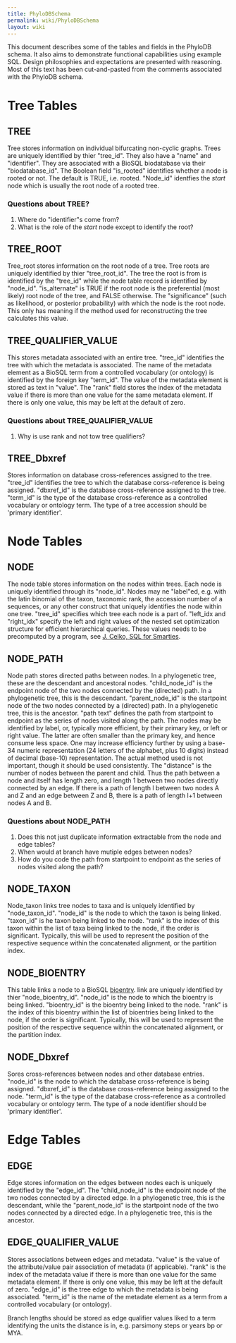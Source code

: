 ```yaml
---
title: PhyloDBSchema
permalink: wiki/PhyloDBSchema
layout: wiki
---
```


This document describes some of the tables and fields in the PhyloDB
schema. It also aims to demonstrate functional capabilities using
example SQL. Design philosophies and expectations are presented with
reasoning. Most of this text has been cut-and-pasted from the comments
associated with the PhyloDB schema.

Tree Tables
===========

TREE
----

Tree stores information on individual bifurcating non-cyclic graphs.
Trees are uniquely identified by thier "tree\_id". They also have a
"name" and "identifier". They are associated with a BioSQL biodatabase
via their "biodatabase\_id". The Boolean field "is\_rooted" identifies
whether a node is rooted or not. The default is TRUE, i.e. rooted.
"Node\_id" identfies the *start* node which is usually the root node of
a rooted tree.

### Questions about TREE?

1.  Where do "identifier"s come from?
2.  What is the role of the *start* node except to identify the root?

TREE\_ROOT
----------

Tree\_root stores information on the root node of a tree. Tree roots are
uniquely identified by thier "tree\_root\_id". The tree the root is from
is identified by the "tree\_id" while the node table record is
identified by "node\_id". "is\_alternate" is TRUE if the root node is
the preferential (most likely) root node of the tree, and FALSE
otherwise. The "significance" (such as likelihood, or posterior
probability) with which the node is the root node. This only has meaning
if the method used for reconstructing the tree calculates this value.

TREE\_QUALIFIER\_VALUE
----------------------

This stores metadata associated with an entire tree. "tree\_id"
identifies the tree with which the metadata is associated. The name of
the metadata element as a BioSQL term from a controlled vocabulary (or
ontology) is identified by the foreign key "term\_id". The value of the
metadata element is stored as text in "value". The "rank" field stores
the index of the metadata value if there is more than one value for the
same metadata element. If there is only one value, this may be left at
the default of zero.

### Questions about TREE\_QUALIFIER\_VALUE

1.  Why is use rank and not tow tree qualifiers?

TREE\_Dbxref
------------

Stores information on database cross-references assigned to the tree.
"tree\_id" identifies the tree to which the database corss-reference is
being assigned. "dbxref\_id" is the database cross-reference assigned to
the tree. "term\_id" is the type of the database cross-reference as a
controlled vocabulary or ontology term. The type of a tree accession
should be 'primary identifier'.

Node Tables
===========

NODE
----

The node table stores information on the nodes within trees. Each node
is uniquely identified through its "node\_id". Nodes may ne "label"ed,
e.g. with the latin binomial of the taxon, taxonomic rank, the accession
number of a sequences, or any other construct that uniquely identifies
the node within one tree. "tree\_id" specifies which tree each node is a
part of. "left\_idx and "right\_idx" specify the left and right values
of the nested set optimization structure for efficient hierarchical
queries. These values needs to be precomputed by a program, see [J.
Celko, SQL for
Smarties](http://rs18.rapidshare.com/files/4441805/Trees_and_Hierarchies_in_SQL_for_Smarties.pdf).

NODE\_PATH
----------

Node path stores directed paths between nodes. In a phylogenetic tree,
these are the descendant and ancestoral nodes. "child\_node\_id" is the
endpoint node of the two nodes connected by the (directed) path. In a
phylogenetic tree, this is the descendant. "parent\_node\_id" is the
startpoint node of the two nodes connected by a (directed) path. In a
phylogenetic tree, this is the ancestor. "path text" defines the path
from startpoint to endpoint as the series of nodes visited along the
path. The nodes may be identified by label, or, typically more
efficient, by their primary key, or left or right value. The latter are
often smaller than the primary key, and hence consume less space. One
may increase efficiency further by using a base-34 numeric
representation (24 letters of the alphabet, plus 10 digits) instead of
decimal (base-10) representation. The actual method used is not
important, though it should be used consistently. The "distance" is the
number of nodes between the parent and child. Thus the path between a
node and itself has length zero, and length 1 between two nodes directly
connected by an edge. If there is a path of length l between two nodes A
and Z and an edge between Z and B, there is a path of length l+1 between
nodes A and B.

### Questions about NODE\_PATH

1.  Does this not just duplicate information extractable from the node
    and edge tables?
2.  When would at branch have mutiple edges between nodes?
3.  How do you code the path from startpoint to endpoint as the series
    of nodes visited along the path?

NODE\_TAXON
-----------

Node\_taxon links tree nodes to taxa and is uniquely identified by
"node\_taxon\_id". "node\_id" is the node to which the taxon is being
linked. "taxon\_id" is he taxon being linked to the node. "rank" is the
index of this taxon within the list of taxa being linked to the node, if
the order is significant. Typically, this will be used to represent the
position of the respective sequence within the concatenated alignment,
or the partition index.

NODE\_BIOENTRY
--------------

This table links a node to a BioSQL
[bioentry](Schema_Overview#BIOENTRY "wikilink"). link are uniquely
identified by thier "node\_bioentry\_id". "node\_id" is the node to
which the bioentry is being linked. "bioentry\_id" is the bioentry being
linked to the node. "rank" is the index of this bioentry within the list
of bioentries being linked to the node, if the order is significant.
Typically, this will be used to represent the position of the respective
sequence within the concatenated alignment, or the partition index.

NODE\_Dbxref
------------

Sores cross-references between nodes and other database entries.
"node\_id" is the node to which the database cross-reference is being
assigned. "dbxref\_id" is the database cross-reference being assigned to
the node. "term\_id" is the type of the database cross-reference as a
controlled vocabulary or ontology term. The type of a node identifier
should be 'primary identifier'.

Edge Tables
===========

EDGE
----

Edge stores information on the edges between nodes each is uniquely
identified by the "edge\_id". The "child\_node\_id" is the endpoint node
of the two nodes connected by a directed edge. In a phylogenetic tree,
this is the descendant, while the "parent\_node\_id" is the startpoint
node of the two nodes connected by a directed edge. In a phylogenetic
tree, this is the ancestor.

EDGE\_QUALIFIER\_VALUE
----------------------

Stores associations between edges and metadata. "value" is the value of
the attribute/value pair association of metadata (if applicable). "rank"
is the index of the metadata value if there is more than one value for
the same metadata element. If there is only one value, this may be left
at the default of zero. "edge\_id" is the tree edge to which the
metadata is being associated. "term\_id" is the name of the metadate
element as a term from a controlled vocabulary (or ontology).

Branch lengths should be stored as edge qualifier values liked to a term
identifying the units the distance is in, e.g. parsimony steps or years
bp or MYA.
